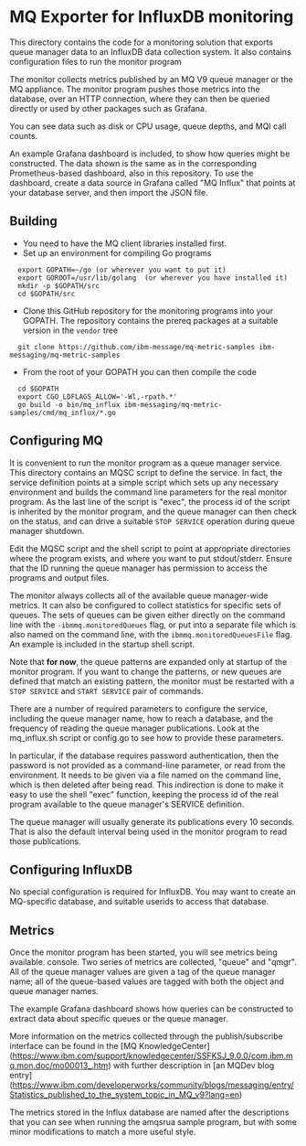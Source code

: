 # MQ Exporter for InfluxDB monitoring

This directory contains the code for a monitoring solution
that exports queue manager data to an InfluxDB data collection
system. It also contains configuration files to run the monitor program

The monitor collects metrics published by an MQ V9 queue manager
or the MQ appliance. The monitor program pushes
those metrics into the database, over an HTTP connection, where
they can then be queried directly or used by other packages
such as Grafana.

You can see data such as disk or CPU usage, queue depths, and MQI call
counts.

An example Grafana dashboard is included, to show how queries might
be constructed. The data shown is the same as in the corresponding
Prometheus-based dashboard, also in this repository.
To use the dashboard,
create a data source in Grafana called "MQ Influx" that points at your
database server, and then import the JSON file.

## Building
* You need to have the MQ client libraries installed first.
* Set up an environment for compiling Go programs
```
  export GOPATH=~/go (or wherever you want to put it)
  export GOROOT=/usr/lib/golang  (or wherever you have installed it)
  mkdir -p $GOPATH/src
  cd $GOPATH/src
```
* Clone this GitHub repository for the monitoring programs into your GOPATH. The repository
contains the prereq packages at a suitable version in the `vendor` tree
```
  git clone https://github.com/ibm-message/mq-metric-samples ibm-messaging/mq-metric-samples
```
* From the root of your GOPATH you can then compile the code
```
  cd $GOPATH
  export CGO_LDFLAGS_ALLOW='-Wl,-rpath.*'
  go build -o bin/mq_influx ibm-messaging/mq-metric-samples/cmd/mq_influx/*.go
```


## Configuring MQ
It is convenient to run the monitor program as a queue manager service.
This directory contains an MQSC script to define the service. In fact, the
service definition points at a simple script which sets up any
necessary environment and builds the command line parameters for the
real monitor program. As the last line of the script is "exec", the
process id of the script is inherited by the monitor program, and the
queue manager can then check on the status, and can drive a suitable
`STOP SERVICE` operation during queue manager shutdown.

Edit the MQSC script and the shell script to point at appropriate directories
where the program exists, and where you want to put stdout/stderr.
Ensure that the ID running the queue manager has permission to access
the programs and output files.

The monitor always collects all of the available queue manager-wide metrics.
It can also be configured to collect statistics for specific sets of queues.
The sets of queues can be given either directly on the command line with the
`-ibmmq.monitoredQueues` flag, or put into a separate file which is also
named on the command line, with the `ibmmq.monitoredQueuesFile` flag. An
example is included in the startup shell script.

Note that **for now**, the queue patterns are expanded only at startup
of the monitor program. If you want to change the patterns, or new
queues are defined that match an existing pattern, the monitor must be
restarted with a `STOP SERVICE` and `START SERVICE` pair of commands.

There are a number of required parameters to configure the service, including
the queue manager name, how to reach a database, and the frequency of reading
the queue manager publications. Look at the mq_influx.sh script or config.go
to see how to provide these parameters.

In particular, if the database requires password authentication, then the password
is not provided as a command-line parameter, or read from the environment. It needs
to be given via a file named on the command line, which is then deleted
after being read. This indirection is done to make it easy to use the
shell "exec" function, keeping the process id of the real program available
to the queue manager's SERVICE definition.

The queue manager will usually generate its publications every 10 seconds. That is also
the default interval being used in the monitor program to read those publications.

## Configuring InfluxDB
No special configuration is required for InfluxDB. You may want to create an MQ-specific
database, and suitable userids to access that database.

## Metrics
Once the monitor program has been started,
you will see metrics being available.
console. Two series of metrics are collected, "queue" and "qmgr". All of the queue
manager values are given a tag of the queue manager name; all of the queue-based values
are tagged with both the object and queue manager names.

The example Grafana dashboard shows how queries can be constructed to extract data
about specific queues or the queue manager.

More information on the metrics collected through the publish/subscribe
interface can be found in the [MQ KnowledgeCenter]
(https://www.ibm.com/support/knowledgecenter/SSFKSJ_9.0.0/com.ibm.mq.mon.doc/mo00013_.htm)
with further description in [an MQDev blog entry]
(https://www.ibm.com/developerworks/community/blogs/messaging/entry/Statistics_published_to_the_system_topic_in_MQ_v9?lang=en)

The metrics stored in the Influx database are named after the
descriptions that you can see when running the amqsrua sample program, but with some
minor modifications to match a more useful style.
